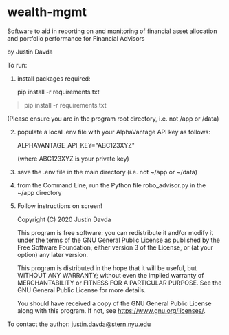 # wealth-mgmt

Software to aid in reporting on and monitoring of financial asset allocation and portfolio performance for Financial Advisors

by Justin Davda


To run:

1) install packages required:
   
   
      pip install -r requirements.txt
  

  > pip install -r requirements.txt

   (Please ensure you are in the program root directory, i.e. not /app or /data)

2) populate a local .env file with your AlphaVantage API key as follows:
   
   ALPHAVANTAGE_API_KEY="ABC123XYZ"

   (where ABC123XYZ is your private key)

3) save the .env file in the main directory (i.e. not ~/app or ~/data)

4) from the Command Line, run the Python file robo_advisor.py in the ~/app directory

5) Follow instructions on screen!
    
    
    
    
    
    
    
    
    
    
    
    
    
    
    
    
    
    
    
    
    
    
    
    
    
    
    
    
    Copyright (C) 2020  Justin Davda

    This program is free software: you can redistribute it and/or modify
    it under the terms of the GNU General Public License as published by
    the Free Software Foundation, either version 3 of the License, or
    (at your option) any later version.

    This program is distributed in the hope that it will be useful,
    but WITHOUT ANY WARRANTY; without even the implied warranty of
    MERCHANTABILITY or FITNESS FOR A PARTICULAR PURPOSE.  See the
    GNU General Public License for more details.

    You should have received a copy of the GNU General Public License
    along with this program.  If not, see <https://www.gnu.org/licenses/>.

To contact the author: justin.davda@stern.nyu.edu
